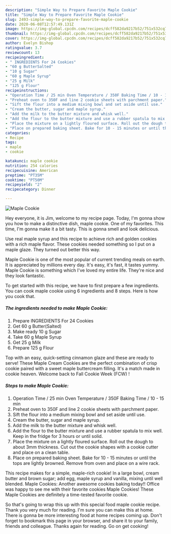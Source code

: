 ```yaml
---
description: "Simple Way to Prepare Favorite Maple Cookie"
title: "Simple Way to Prepare Favorite Maple Cookie"
slug: 2493-simple-way-to-prepare-favorite-maple-cookie
date: 2020-06-08T12:57:49.131Z
image: https://img-global.cpcdn.com/recipes/dcff582da9217b52/751x532cq70/maple-cookie-recipe-main-photo.jpg
thumbnail: https://img-global.cpcdn.com/recipes/dcff582da9217b52/751x532cq70/maple-cookie-recipe-main-photo.jpg
cover: https://img-global.cpcdn.com/recipes/dcff582da9217b52/751x532cq70/maple-cookie-recipe-main-photo.jpg
author: Evelyn Bishop
ratingvalue: 3.7
reviewcount: 13
recipeingredient:
- " INGREDIENTS For 24 Cookies"
- "60 g ButterSalted"
- "10 g Sugar"
- "60 g Maple Syrup"
- "25 g Milk"
- "125 g Flour"
recipeinstructions:
- "Operation Time / 25 min Oven Temperature / 350F Baking Time / 10 - 15 min"
- "Preheat oven to 350F and line 2 cookie sheets with parchment paper."
- "Sift the flour into a medium mixing bowl and set aside until use."
- "Cream the butter, sugar and maple syrup."
- "Add the milk to the butter mixture and whisk well."
- "Add the flour to the butter mixture and use a rubber spatula to mix well. Keep in the fridge for 3 hours or until solid."
- "Place the mixture on a lightly floured surface. Roll out the dough to about 3mm thickness. Cut out the cookie shapes with a cookie cutter and place on a clean table."
- "Place on prepared baking sheet. Bake for 10 - 15 minutes or until the tops are lightly browned. Remove from oven and place on a wire rack."
categories:
- Recipe
tags:
- maple
- cookie

katakunci: maple cookie 
nutrition: 254 calories
recipecuisine: American
preptime: "PT35M"
cooktime: "PT50M"
recipeyield: "2"
recipecategory: Dinner

---
```



![Maple Cookie](https://img-global.cpcdn.com/recipes/dcff582da9217b52/751x532cq70/maple-cookie-recipe-main-photo.jpg)

Hey everyone, it is Jim, welcome to my recipe page. Today, I'm gonna show you how to make a distinctive dish, maple cookie. One of my favorites. This time, I'm gonna make it a bit tasty. This is gonna smell and look delicious.

Use real maple syrup and this recipe to achieve rich and golden cookies with a rich maple flavor. These cookies needed something so I put on a maple glaze. They turned out better this way.

Maple Cookie is one of the most popular of current trending meals on earth. It is appreciated by millions every day. It's easy, it's fast, it tastes yummy. Maple Cookie is something which I've loved my entire life. They're nice and they look fantastic.


To get started with this recipe, we have to first prepare a few ingredients. You can cook maple cookie using 6 ingredients and 8 steps. Here is how you cook that.

<!--inarticleads1-->

##### The ingredients needed to make Maple Cookie:

1. Prepare  INGREDIENTS For 24 Cookies
1. Get 60 g Butter(Salted)
1. Make ready 10 g Sugar
1. Take 60 g Maple Syrup
1. Get 25 g Milk
1. Prepare 125 g Flour


Top with an easy, quick-setting cinnamon glaze and these are ready to serve! These Maple Cream Cookies are the perfect combination of crisp cookie paired with a sweet maple buttercream filling. It&#39;s a match made in cookie heaven. Welcome back to Fall Cookie Week (FCW) ! 

<!--inarticleads2-->

##### Steps to make Maple Cookie:

1. Operation Time / 25 min Oven Temperature / 350F Baking Time / 10 - 15 min
1. Preheat oven to 350F and line 2 cookie sheets with parchment paper.
1. Sift the flour into a medium mixing bowl and set aside until use.
1. Cream the butter, sugar and maple syrup.
1. Add the milk to the butter mixture and whisk well.
1. Add the flour to the butter mixture and use a rubber spatula to mix well. Keep in the fridge for 3 hours or until solid.
1. Place the mixture on a lightly floured surface. Roll out the dough to about 3mm thickness. Cut out the cookie shapes with a cookie cutter and place on a clean table.
1. Place on prepared baking sheet. Bake for 10 - 15 minutes or until the tops are lightly browned. Remove from oven and place on a wire rack.


This recipe makes for a simple, maple-rich cookie! In a large bowl, cream butter and brown sugar; add egg, maple syrup and vanilla, mixing until well blended. Maple Cookies: Another awesome cookies baking today!! Office was happy to see me with their favorite cookies Maple Cookies! These Maple Cookies are definitely a time-tested favorite cookie. 

So that's going to wrap this up with this special food maple cookie recipe. Thank you very much for reading. I'm sure you can make this at home. There is gonna be more interesting food at home recipes coming up. Don't forget to bookmark this page in your browser, and share it to your family, friends and colleague. Thanks again for reading. Go on get cooking!
